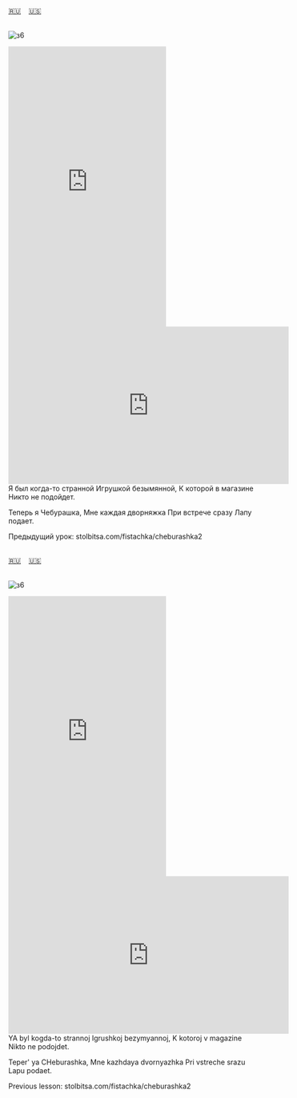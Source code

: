 <span id="ru"><a href='#ru'>🇷🇺</a> &nbsp;&nbsp;&nbsp;<a href='#en'>🇺🇸</a> &nbsp;&nbsp;&nbsp;</span><br><br>

![з6](https://github.com/user-attachments/assets/cec87cd4-7f75-40d4-9e69-1a37539bfb91)

<iframe width="315" height="560" src="https://www.youtube.com/embed/yWju_KHkGWE" frameborder="0" allow="accelerometer; autoplay; clipboard-write; encrypted-media; gyroscope; picture-in-picture; web-share"allowfullscreen></iframe>
<iframe width="560" height="315" src="https://www.youtube.com/embed/8dUuGBwGyGA" frameborder="0" allow="accelerometer; autoplay; clipboard-write; encrypted-media; gyroscope; picture-in-picture; web-share"allowfullscreen></iframe>
Я был когда-то странной
Игрушкой безымянной,
К которой в магазине
Никто не подойдет.

Теперь я Чебурашка,
Мне каждая дворняжка
При встрече сразу
Лапу подает.

Предыдущий урок: stolbitsa.com/fistachka/cheburashka2<br><br>

<span id="en"><a href='#ru'>🇷🇺</a> &nbsp;&nbsp;&nbsp;<a href='#en'>🇺🇸</a> &nbsp;&nbsp;&nbsp;</span><br><br>

![з6](https://github.com/user-attachments/assets/cec87cd4-7f75-40d4-9e69-1a37539bfb91)

<iframe width="315" height="560" src="https://www.youtube.com/embed/48Orn2bQP9E" frameborder="0" allow="accelerometer; autoplay; clipboard-write; encrypted-media; gyroscope; picture-in-picture; web-share"allowfullscreen></iframe>
<iframe width="560" height="315" src="https://www.youtube.com/embed/9PpGne69dqM" frameborder="0" allow="accelerometer; autoplay; clipboard-write; encrypted-media; gyroscope; picture-in-picture; web-share"allowfullscreen></iframe>
YA byl kogda-to strannoj
Igrushkoj bezymyannoj,
K kotoroj v magazine
Nikto ne podojdet.

Teper' ya CHeburashka,
Mne kazhdaya dvornyazhka
Pri vstreche srazu
Lapu podaet.

Previous lesson: stolbitsa.com/fistachka/cheburashka2<br><br>

